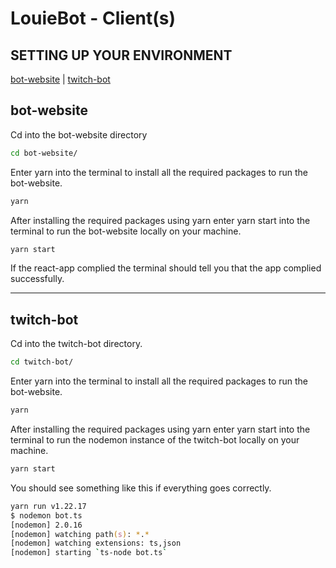
# **LouieBot - Client(s)**

## **SETTING UP YOUR ENVIRONMENT**

[bot-website](#bot-website) | [twitch-bot](#twitch-bot)

## bot-website

Cd into the bot-website directory

``` zsh
cd bot-website/
```

Enter yarn into the terminal to install all the required packages to run the bot-website.

``` zsh
yarn
```

After installing the required packages using yarn enter yarn start into the terminal to run the bot-website locally on your machine.

``` zsh
yarn start
```

If the react-app complied the terminal should tell you that the app complied successfully.

---

## twitch-bot

Cd into the twitch-bot directory.

``` zsh
cd twitch-bot/
```

Enter yarn into the terminal to install all the required packages to run the bot-website.

``` zsh
yarn
```

After installing the required packages using yarn enter yarn start into the terminal to run the nodemon instance of the twitch-bot locally on your machine.

``` zsh
yarn start
```

You should see something like this if everything goes correctly.

``` zsh
yarn run v1.22.17
$ nodemon bot.ts
[nodemon] 2.0.16
[nodemon] watching path(s): *.*
[nodemon] watching extensions: ts,json
[nodemon] starting `ts-node bot.ts`
```

